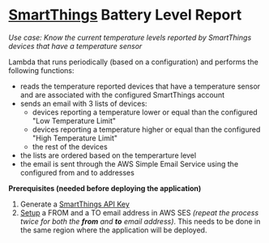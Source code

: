 # [SmartThings](https://www.smartthings.com/) Battery Level Report 

_Use case: Know the current temperature levels reported by SmartThings devices that have a temperature sensor_

Lambda that runs periodically (based on a configuration) and performs the following functions:
* reads the temperature reported devices that have a temperature sensor and are associated with the configured SmartThings account
* sends an email with 3 lists of devices: 
  * devices reporting a temperature lower or equal than the configured "Low Temperature Limit"
  * devices reporting a temperature higher or equal than the configured "High Temperature Limit"
  * the rest of the devices
* the lists are ordered based on the temperarture level
* the email is sent through the AWS Simple Email Service using the configured from and to addresses

**Prerequisites (needed before deploying the application)**

1. Generate a [SmartThings API Key](https://github.com/sandupotter/smartthings-serverless/blob/master/docs/smart_things_create_api_key/README.md)
2. [Setup](https://github.com/sandupotter/smartthings-serverless/blob/master/docs/ses_register_email/README.md) a FROM and a TO email address in AWS SES _(repeat the process twice for both the **from** and **to** email address)_. This needs to be done in the same region where the application will be deployed.